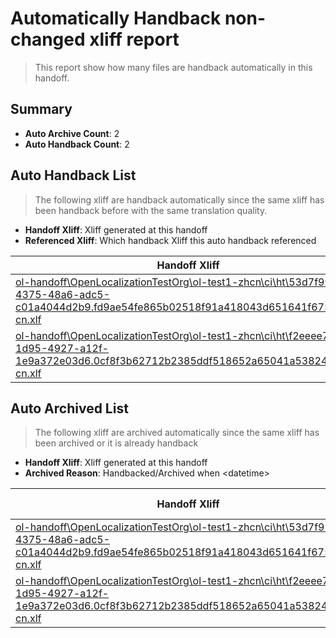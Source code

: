 # Automatically Handback non-changed xliff report
> This report show how many files are handback automatically in this handoff.

## Summary
* **Auto Archive Count**: 2
* **Auto Handback Count**: 2

## Auto Handback List
> The following xliff are handback automatically since the same xliff has been handback before with the same translation quality.

* **Handoff Xliff**: Xliff generated at this handoff
* **Referenced Xliff**: Which handback Xliff this auto handback referenced

| Handoff Xliff | Referenced Xliff | 
| --- | --- | 
| [ol-handoff\OpenLocalizationTestOrg\ol-test1-zhcn\ci\ht\53d7f997-4375-48a6-adc5-c01a4044d2b9.fd9ae54fe865b02518f91a418043d651641f6756.zh-cn.xlf](https://github.com/OpenLocalizationTestOrg/ol-test1-handoff/blob/5c3c19127312677997557d475f8bac54f152414f/ol-handoff/OpenLocalizationTestOrg/ol-test1-zhcn/ci/ht/53d7f997-4375-48a6-adc5-c01a4044d2b9.fd9ae54fe865b02518f91a418043d651641f6756.zh-cn.xlf) | [ol-handback\OpenLocalizationTestOrg\ol-test1-zhcn\ci\high\53d7f997-4375-48a6-adc5-c01a4044d2b9.fd9ae54fe865b02518f91a418043d651641f6756.zh-cn.xlf](https://github.com/OpenLocalizationTestOrg/ol-test1-handback/blob/d3d68c328007b528f5db683aac2b70a260a479d2/ol-handback/OpenLocalizationTestOrg/ol-test1-zhcn/ci/high/53d7f997-4375-48a6-adc5-c01a4044d2b9.fd9ae54fe865b02518f91a418043d651641f6756.zh-cn.xlf) | 
| [ol-handoff\OpenLocalizationTestOrg\ol-test1-zhcn\ci\ht\f2eeee7d-1d95-4927-a12f-1e9a372e03d6.0cf8f3b62712b2385ddf518652a65041a5382417.zh-cn.xlf](https://github.com/OpenLocalizationTestOrg/ol-test1-handoff/blob/5c3c19127312677997557d475f8bac54f152414f/ol-handoff/OpenLocalizationTestOrg/ol-test1-zhcn/ci/ht/f2eeee7d-1d95-4927-a12f-1e9a372e03d6.0cf8f3b62712b2385ddf518652a65041a5382417.zh-cn.xlf) | [ol-handback\OpenLocalizationTestOrg\ol-test1-zhcn\ci\high\f2eeee7d-1d95-4927-a12f-1e9a372e03d6.0cf8f3b62712b2385ddf518652a65041a5382417.zh-cn.xlf](https://github.com/OpenLocalizationTestOrg/ol-test1-handback/blob/d3d68c328007b528f5db683aac2b70a260a479d2/ol-handback/OpenLocalizationTestOrg/ol-test1-zhcn/ci/high/f2eeee7d-1d95-4927-a12f-1e9a372e03d6.0cf8f3b62712b2385ddf518652a65041a5382417.zh-cn.xlf) | 

## Auto Archived List
> The following xliff are archived automatically since the same xliff has been archived or it is already handback

* **Handoff Xliff**: Xliff generated at this handoff
* **Archived Reason**: Handbacked/Archived when &lt;datetime&gt;

| Handoff Xliff | Archived Reason | 
| --- | --- | 
| [ol-handoff\OpenLocalizationTestOrg\ol-test1-zhcn\ci\ht\53d7f997-4375-48a6-adc5-c01a4044d2b9.fd9ae54fe865b02518f91a418043d651641f6756.zh-cn.xlf](https://github.com/OpenLocalizationTestOrg/ol-test1-handoff/blob/5c3c19127312677997557d475f8bac54f152414f/ol-handoff/OpenLocalizationTestOrg/ol-test1-zhcn/ci/ht/53d7f997-4375-48a6-adc5-c01a4044d2b9.fd9ae54fe865b02518f91a418043d651641f6756.zh-cn.xlf) | Handbacked | 
| [ol-handoff\OpenLocalizationTestOrg\ol-test1-zhcn\ci\ht\f2eeee7d-1d95-4927-a12f-1e9a372e03d6.0cf8f3b62712b2385ddf518652a65041a5382417.zh-cn.xlf](https://github.com/OpenLocalizationTestOrg/ol-test1-handoff/blob/5c3c19127312677997557d475f8bac54f152414f/ol-handoff/OpenLocalizationTestOrg/ol-test1-zhcn/ci/ht/f2eeee7d-1d95-4927-a12f-1e9a372e03d6.0cf8f3b62712b2385ddf518652a65041a5382417.zh-cn.xlf) | Handbacked | 

